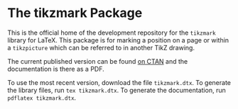 # The tikzmark Package

This is the official home of the development repository for the
`tikzmark` library for LaTeX.
This package is for marking a position on a page or within a
`tikzpicture` which can be referred to in another TikZ drawing.

The current published version can be
found [on CTAN](https://ctan.org/pkg/tikzmark?lang=en) and the
documentation is there as a PDF.

To use the most recent version, download the file `tikzmark.dtx`.  To
generate the library files, run `tex tikzmark.dtx`.  To generate the
documentation, run `pdflatex tikzmark.dtx`.
